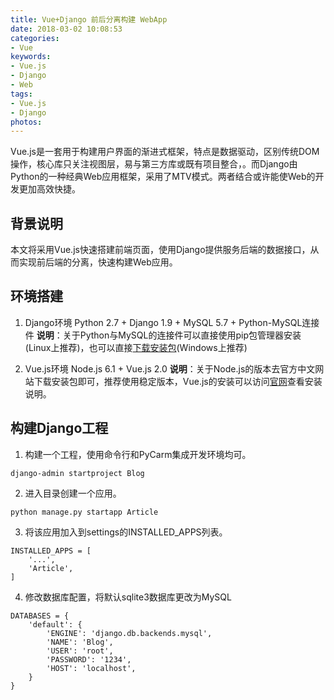 ```yaml
---
title: Vue+Django 前后分离构建 WebApp
date: 2018-03-02 10:08:53
categories:
- Vue
keywords:
- Vue.js
- Django
- Web
tags:
- Vue.js
- Django
photos:
---
```


Vue.js是一套用于构建用户界面的渐进式框架，特点是数据驱动，区别传统DOM操作，核心库只关注视图层，易与第三方库或既有项目整合，。而Django由Python的一种经典Web应用框架，采用了MTV模式。两者结合或许能使Web的开发更加高效快捷。

## 背景说明

本文将采用Vue.js快速搭建前端页面，使用Django提供服务后端的数据接口，从而实现前后端的分离，快速构建Web应用。

## 环境搭建

1. Django环境
Python 2.7 + Django 1.9 + MySQL 5.7 + Python-MySQL连接件
**说明**：关于Python与MySQL的连接件可以直接使用pip包管理器安装(Linux上推荐)，也可以直接[下载安装包](https://pypi.python.org/pypi/MySQL-python/1.2.5)(Windows上推荐)

2. Vue.js环境
Node.js 6.1 + Vue.js 2.0
**说明**：关于Node.js的版本去官方中文网站下载安装包即可，推荐使用稳定版本，Vue.js的安装可以访问[官网](https://cn.vuejs.org/v2/guide/installation.html)查看安装说明。

## 构建Django工程

1. 构建一个工程，使用命令行和PyCarm集成开发环境均可。

```
django-admin startproject Blog
```

2. 进入目录创建一个应用。

```
python manage.py startapp Article
```

3.  将该应用加入到settings的INSTALLED_APPS列表。

```
INSTALLED_APPS = [
    '...',
    'Article',
]
```

4.  修改数据库配置，将默认sqlite3数据库更改为MySQL

```
DATABASES = {
    'default': {
        'ENGINE': 'django.db.backends.mysql',
        'NAME': 'Blog',
        'USER': 'root',
        'PASSWORD': '1234',
        'HOST': 'localhost',
    }
}
```
